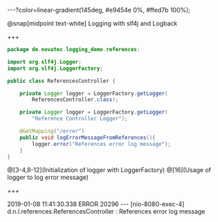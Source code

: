 ---?color=linear-gradient(145deg, #e9454e 0%, #ffed7b 100%);

@snap[midpoint text-white]
Logging with slf4j and Logback

+++

```java
package de.novatec.logging_demo.references;

import org.slf4j.Logger;
import org.slf4j.LoggerFactory;

public class ReferencesController {

    private Logger logger = LoggerFactory.getLogger(
        ReferencesController.class);

    private Logger logger = LoggerFactory.getLogger(
        "Reference Controller Logger");

    @GetMapping("/error")
    public void logErrorMessageFromReferences(){
        logger.error("References error log message");
    }
}
```

@[3-4,8-12](Initialization of logger with LoggerFactory)
@[16](Usage of logger to log error message)

+++

2019-01-08 11:41:30.338 ERROR 20296 --- [nio-8080-exec-4] d.n.l.references.ReferencesController    : References error log message